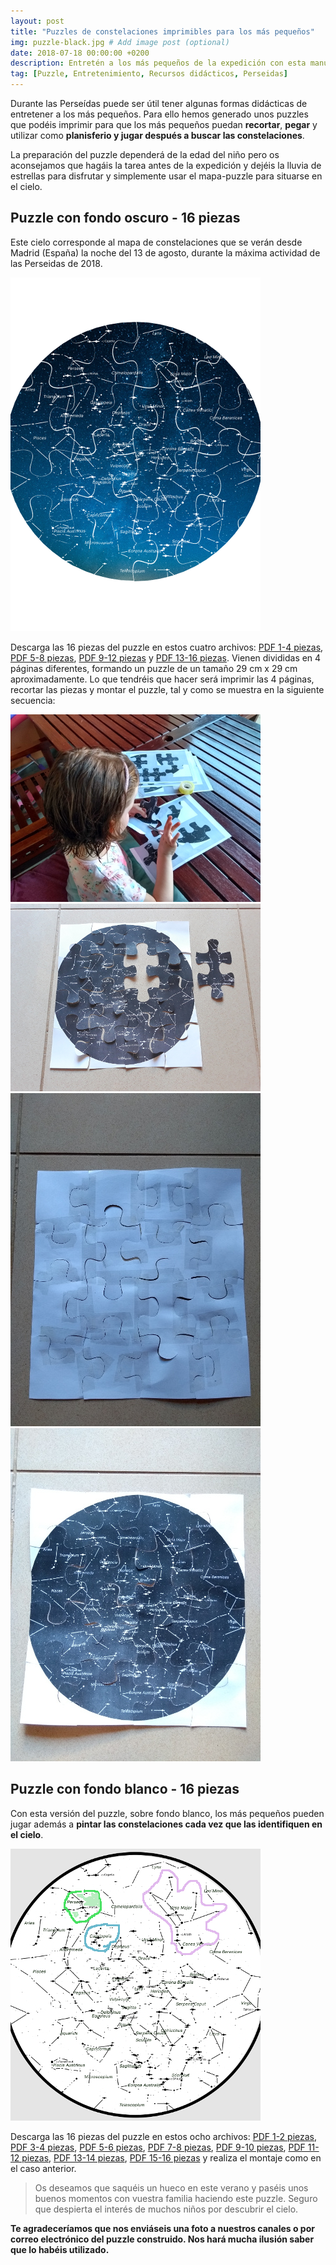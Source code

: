 ```yaml
---
layout: post
title: "Puzzles de constelaciones imprimibles para los más pequeños"
img: puzzle-black.jpg # Add image post (optional)
date: 2018-07-18 00:00:00 +0200
description: Entretén a los más pequeños de la expedición con esta manualidad. Sigue leyendo... # Add post description (optional)
tag: [Puzzle, Entretenimiento, Recursos didácticos, Perseidas]
---
```

Durante las Perseídas puede ser útil tener algunas formas didácticas de entretener a los más pequeños. Para ello hemos generado unos puzzles que podéis imprimir para que los más pequeños puedan **recortar**, **pegar** y utilizar como **planisferio y jugar después a buscar las constelaciones**.

La preparación del puzzle dependerá de la edad del niño pero os aconsejamos que hagáis la tarea antes de la expedición y dejéis la lluvia de estrellas para disfrutar y simplemente usar el mapa-puzzle para situarse en el cielo.

## Puzzle con fondo oscuro - 16 piezas

Este cielo corresponde al mapa de constelaciones que se verán desde Madrid (España) la noche del 13 de agosto, durante la máxima actividad de las Perseidas de 2018.

![Imagen del puzzle fondo oscuro](../assets/docs/puzzles/puzzle-fondo-oscuro.png)

Descarga las 16 piezas del puzzle en estos cuatro archivos: [PDF 1-4 piezas](../assets/docs/puzzles/puzzle-oscuro-1.pdf), [PDF 5-8 piezas](../assets/docs/puzzles/puzzle-oscuro-2.pdf), [PDF 9-12 piezas](../assets/docs/puzzles/puzzle-oscuro-3.pdf) y [PDF 13-16 piezas](../assets/docs/puzzles/puzzle-oscuro-4.pdf). Vienen divididas en 4 páginas diferentes, formando un puzzle de un tamaño 29 cm x 29 cm aproximadamente. Lo que tendréis que hacer será imprimir las 4 páginas, recortar las piezas y montar el puzzle, tal y como se muestra en la siguiente secuencia:

![Montaje puzzle paso 0](../assets/docs/puzzles/puzzle-montaje-0-thumbnail.jpg)![Montaje puzzle paso 1](../assets/docs/puzzles/puzzle-montaje-1-thumbnail.jpg)![Montaje puzzle paso 2](../assets/docs/puzzles/puzzle-montaje-2-thumbnail.jpg)![Montaje puzzle paso 3](../assets/docs/puzzles/puzzle-montaje-3-thumbnail.jpg)

## Puzzle con fondo blanco - 16 piezas

Con esta versión del puzzle, sobre fondo blanco, los más pequeños pueden jugar además a **pintar las constelaciones cada vez que las identifiquen en el cielo**.

![Imagen del puzzle fondo blanco coloreado](../assets/docs/puzzles/puzzle-fondo-blanco-coloreado.jpg)

Descarga las 16 piezas del puzzle en estos ocho archivos: [PDF 1-2 piezas](../assets/docs/puzzles/puzzle-blanco-1.pdf), [PDF 3-4 piezas](../assets/docs/puzzles/puzzle-blanco-2.pdf), [PDF 5-6 piezas](../assets/docs/puzzles/puzzle-blanco-3.pdf), [PDF 7-8 piezas](../assets/docs/puzzles/puzzle-blanco-4.pdf), [PDF 9-10 piezas](../assets/docs/puzzles/puzzle-blanco-5.pdf), [PDF 11-12 piezas](../assets/docs/puzzles/puzzle-blanco-6.pdf), [PDF 13-14 piezas](../assets/docs/puzzles/puzzle-blanco-7.pdf), [PDF 15-16 piezas](../assets/docs/puzzles/puzzle-blanco-8.pdf) y realiza el montaje como en el caso anterior.

> Os deseamos que saquéis un hueco en este verano y paséis unos buenos momentos con vuestra familia haciendo este puzzle. Seguro que despierta el interés de muchos niños por descubrir el cielo.

**Te agradeceríamos que nos enviáseis una foto a nuestros canales o por correo electrónico del puzzle construido. Nos hará mucha ilusión saber que lo habéis utilizado.**
